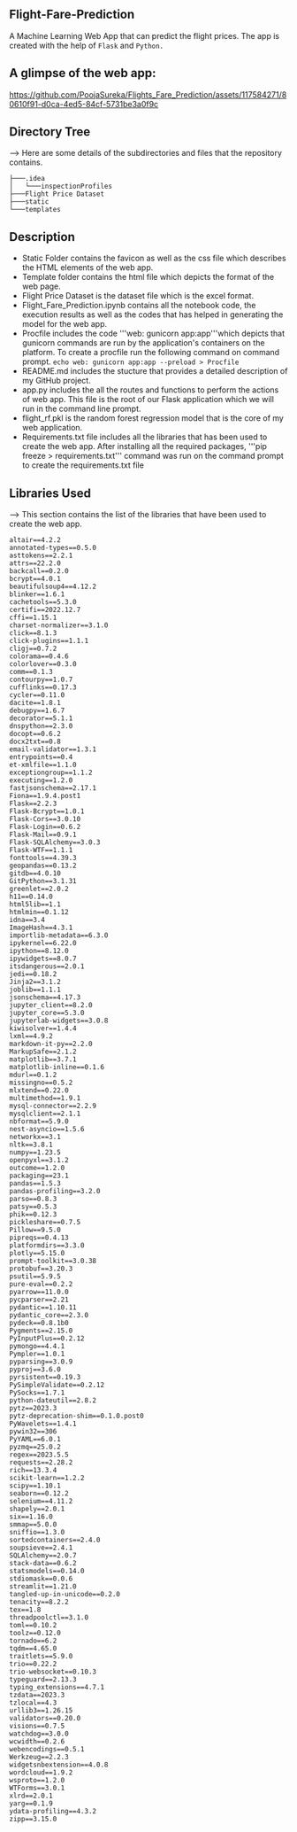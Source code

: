 
## Flight-Fare-Prediction

A Machine Learning Web App that can predict the flight prices. The app is created with the help of ```Flask``` and ```Python.```

## A glimpse of the web app:

https://github.com/PoojaSureka/Flights_Fare_Prediction/assets/117584271/80610f91-d0ca-4ed5-84cf-5731be3a0f9c

## Directory Tree
--> Here are some details of the subdirectories and files that the repository contains. 
```
├───.idea
│   └───inspectionProfiles
├───Flight Price Dataset
├───static
└───templates
```

## Description

* Static Folder contains the favicon as well as the css file which describes the HTML elements of the web app.
* Template folder contains the html file which depicts the format of the web page.
* Flight Price Dataset is the dataset file which is the excel format.
* Flight_Fare_Prediction.ipynb contains all the notebook code, the execution results as well as the codes that has helped in generating the model
  for the web app.
* Procfile includes the code '''web: gunicorn app:app'''which depicts that gunicorn commands are run by the application's containers on the platform. 
  To create a procfile run the following command on command prompt. ``` echo web: gunicorn app:app --preload > Procfile ```
* README.md includes the stucture that provides a detailed description of my GitHub project.
* app.py includes the all the routes and functions to perform the actions of web app. 
  This file is the root of our Flask application which we will run in the command line prompt.
* flight_rf.pkl is the random forest regression model that is the core of my web application.
* Requirements.txt file includes all the libraries that has been used to create the web app. After installing all the required packages,
'''pip freeze > requirements.txt''' command was run on the command prompt to create the requirements.txt file

## Libraries Used
--> This section contains the list of the libraries that have been used to create the web app. 
```
altair==4.2.2
annotated-types==0.5.0
asttokens==2.2.1
attrs==22.2.0
backcall==0.2.0
bcrypt==4.0.1
beautifulsoup4==4.12.2
blinker==1.6.1
cachetools==5.3.0
certifi==2022.12.7
cffi==1.15.1
charset-normalizer==3.1.0
click==8.1.3
click-plugins==1.1.1
cligj==0.7.2
colorama==0.4.6
colorlover==0.3.0
comm==0.1.3
contourpy==1.0.7
cufflinks==0.17.3
cycler==0.11.0
dacite==1.8.1
debugpy==1.6.7
decorator==5.1.1
dnspython==2.3.0
docopt==0.6.2
docx2txt==0.8
email-validator==1.3.1
entrypoints==0.4
et-xmlfile==1.1.0
exceptiongroup==1.1.2
executing==1.2.0
fastjsonschema==2.17.1
Fiona==1.9.4.post1
Flask==2.2.3
Flask-Bcrypt==1.0.1
Flask-Cors==3.0.10
Flask-Login==0.6.2
Flask-Mail==0.9.1
Flask-SQLAlchemy==3.0.3
Flask-WTF==1.1.1
fonttools==4.39.3
geopandas==0.13.2
gitdb==4.0.10
GitPython==3.1.31
greenlet==2.0.2
h11==0.14.0
html5lib==1.1
htmlmin==0.1.12
idna==3.4
ImageHash==4.3.1
importlib-metadata==6.3.0
ipykernel==6.22.0
ipython==8.12.0
ipywidgets==8.0.7
itsdangerous==2.0.1
jedi==0.18.2
Jinja2==3.1.2
joblib==1.1.1
jsonschema==4.17.3
jupyter_client==8.2.0
jupyter_core==5.3.0
jupyterlab-widgets==3.0.8
kiwisolver==1.4.4
lxml==4.9.2
markdown-it-py==2.2.0
MarkupSafe==2.1.2
matplotlib==3.7.1
matplotlib-inline==0.1.6
mdurl==0.1.2
missingno==0.5.2
mlxtend==0.22.0
multimethod==1.9.1
mysql-connector==2.2.9
mysqlclient==2.1.1
nbformat==5.9.0
nest-asyncio==1.5.6
networkx==3.1
nltk==3.8.1
numpy==1.23.5
openpyxl==3.1.2
outcome==1.2.0
packaging==23.1
pandas==1.5.3
pandas-profiling==3.2.0
parso==0.8.3
patsy==0.5.3
phik==0.12.3
pickleshare==0.7.5
Pillow==9.5.0
pipreqs==0.4.13
platformdirs==3.3.0
plotly==5.15.0
prompt-toolkit==3.0.38
protobuf==3.20.3
psutil==5.9.5
pure-eval==0.2.2
pyarrow==11.0.0
pycparser==2.21
pydantic==1.10.11
pydantic_core==2.3.0
pydeck==0.8.1b0
Pygments==2.15.0
PyInputPlus==0.2.12
pymongo==4.4.1
Pympler==1.0.1
pyparsing==3.0.9
pyproj==3.6.0
pyrsistent==0.19.3
PySimpleValidate==0.2.12
PySocks==1.7.1
python-dateutil==2.8.2
pytz==2023.3
pytz-deprecation-shim==0.1.0.post0
PyWavelets==1.4.1
pywin32==306
PyYAML==6.0.1
pyzmq==25.0.2
regex==2023.5.5
requests==2.28.2
rich==13.3.4
scikit-learn==1.2.2
scipy==1.10.1
seaborn==0.12.2
selenium==4.11.2
shapely==2.0.1
six==1.16.0
smmap==5.0.0
sniffio==1.3.0
sortedcontainers==2.4.0
soupsieve==2.4.1
SQLAlchemy==2.0.7
stack-data==0.6.2
statsmodels==0.14.0
stdiomask==0.0.6
streamlit==1.21.0
tangled-up-in-unicode==0.2.0
tenacity==8.2.2
tex==1.8
threadpoolctl==3.1.0
toml==0.10.2
toolz==0.12.0
tornado==6.2
tqdm==4.65.0
traitlets==5.9.0
trio==0.22.2
trio-websocket==0.10.3
typeguard==2.13.3
typing_extensions==4.7.1
tzdata==2023.3
tzlocal==4.3
urllib3==1.26.15
validators==0.20.0
visions==0.7.5
watchdog==3.0.0
wcwidth==0.2.6
webencodings==0.5.1
Werkzeug==2.2.3
widgetsnbextension==4.0.8
wordcloud==1.9.2
wsproto==1.2.0
WTForms==3.0.1
xlrd==2.0.1
yarg==0.1.9
ydata-profiling==4.3.2
zipp==3.15.0

```
